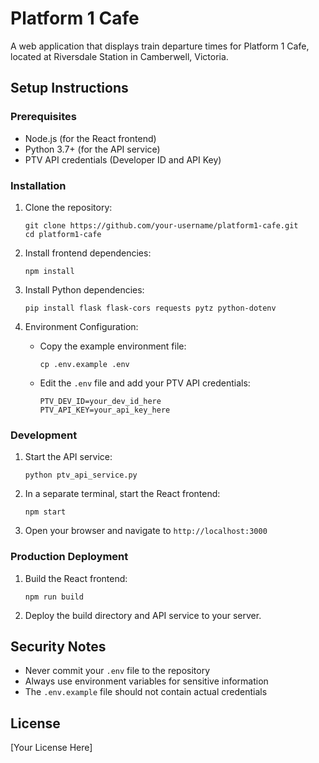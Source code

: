 # Platform 1 Cafe

A web application that displays train departure times for Platform 1 Cafe, located at Riversdale Station in Camberwell, Victoria.

## Setup Instructions

### Prerequisites
- Node.js (for the React frontend)
- Python 3.7+ (for the API service)
- PTV API credentials (Developer ID and API Key)

### Installation

1. Clone the repository:
   ```
   git clone https://github.com/your-username/platform1-cafe.git
   cd platform1-cafe
   ```

2. Install frontend dependencies:
   ```
   npm install
   ```

3. Install Python dependencies:
   ```
   pip install flask flask-cors requests pytz python-dotenv
   ```

4. Environment Configuration:
   - Copy the example environment file:
     ```
     cp .env.example .env
     ```
   - Edit the `.env` file and add your PTV API credentials:
     ```
     PTV_DEV_ID=your_dev_id_here
     PTV_API_KEY=your_api_key_here
     ```

### Development

1. Start the API service:
   ```
   python ptv_api_service.py
   ```

2. In a separate terminal, start the React frontend:
   ```
   npm start
   ```

3. Open your browser and navigate to `http://localhost:3000`

### Production Deployment

1. Build the React frontend:
   ```
   npm run build
   ```

2. Deploy the build directory and API service to your server.

## Security Notes

- Never commit your `.env` file to the repository
- Always use environment variables for sensitive information
- The `.env.example` file should not contain actual credentials

## License

[Your License Here] 
